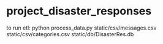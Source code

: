 # project_disaster_responses
to run etl:
python process_data.py static/csv/messages.csv static/csv/categories.csv static/db/DisasterRes.db